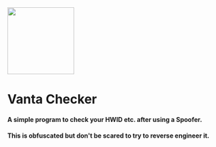<img src="https://cdn.discordapp.com/attachments/573970356709097472/718610968946671666/vantaexternal.png" width="150" height="150" />

# Vanta Checker
#### A simple program to check your HWID etc. after using a Spoofer.
#### This is obfuscated but don't be scared to try to reverse engineer it.
